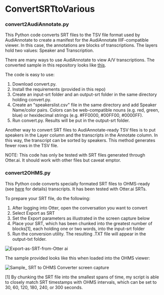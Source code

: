 # ConvertSRTtoVarious

### convert2AudiAnnotate.py
This Python code converts SRT files to the TSV file format used by AudiAnnotate to create a manifest for the AudiAnnotate IIIF-compatible viewer. In this case, the annotations are blocks of transcriptions. The layers hold two values: Speaker and Transcription.

There are many ways to use AudiAnnotate to view A/V transcriptions. The converted sample in this repository looks like [this](https://kevinhegg.github.io/sample-conversion/simple-srt-to-tsv-conversion-example).

The code is easy to use:
1. Download convert.py.
2. Install the requirements (provided in this repo)
3. Create an input-srt folder and an output-srt folder in the same directory holding convert.py.
4. Create an "speakerslist.csv" file in the same directory and add Speaker Name/color pairs. Colors can be web-compatible nouns (e.g. red, green, blue) or hexidecimal strings (e.g. #FF0000, #00FF00, #0000FF).
5. Run convert.py. Results will be put in the output-srt folder.

Another way to convert SRT files to AudiAnnotate-ready TSV files is to put speakers in the Layer column and the transcripts in the Annotate column. In this way, the transcript can be sorted by speakers. This method generates fewer rows in the TSV file.

NOTE: This code has only be tested with SRT files generated through Otter.ai. It should work with other files but caveat emptor.

### convert2OHMS.py
This Python code converts specially formated SRT files to OHMS-ready (see [here](https://www.oralhistoryonline.org/) for details) transcripts. It has been tested with Otter.ai SRTs.

To prepare your SRT file, do the following:
1. After logging into Otter, open the conversation you want to convert
2. Select Export as SRT
3. Set the Export parameters as illustrated in the screen capture below
4. Place your SRT, which has been chunked into the greatest number of blocks[1], each holding one or two words, into the input-srt folder
5. Run the conversion utility. The resulting .TXT file will appear in the output-txt folder.

![Export-as-SRT-from-Otter ai](https://user-images.githubusercontent.com/1427371/164727949-5ea43d58-c75c-4782-9a54-2e7760c2caa2.png)

The sample provided looks like this when loaded into the OHMS viewer:

![Sample_ SRT to OHMS Converter screen capture](https://user-images.githubusercontent.com/1427371/164777618-823cca9d-e0e9-4e92-a1bc-af8a9391f81a.png)



[1] By chunking the SRT file into the smallest spans of time, my script is able to closely match SRT timestamps with OHMS intervals, which can be set to 30, 60, 120, 180, 240, or 300 seconds.

